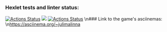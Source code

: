 ### Hexlet tests and linter status:
[![Actions Status](https://github.com/julimalinna/frontend-project-lvl1/workflows/hexlet-check/badge.svg)](https://github.com/julimalinna/frontend-project-lvl1/actions)
<a href="https://codeclimate.com/github/codeclimate/codeclimate/maintainability"><img src="https://api.codeclimate.com/v1/badges/a99a88d28ad37a79dbf6/maintainability" /></a>
[![Actions Status](https://github.com/julimalinna/frontend-project-lvl1/workflows/Super-Linter/badge.svg)](https://github.com/julimalinna/frontend-project-lvl1/actions)
\n### Link to the game's asciinemas:
\n<a href="https://asciinema.org/~julimalinna">https://asciinema.org/~julimalinna</a>
